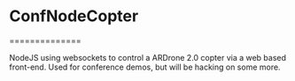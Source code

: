 # ConfNodeCopter
==============

NodeJS using websockets to control a ARDrone 2.0 copter via a web based front-end.  Used for conference demos, but will be hacking on some more.
